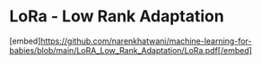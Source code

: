 # LoRa - Low Rank Adaptation


[embed]https://github.com/narenkhatwani/machine-learning-for-babies/blob/main/LoRA_Low_Rank_Adaptation/LoRa.pdf[/embed]
